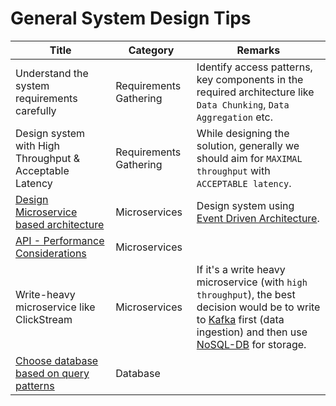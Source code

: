 # General System Design Tips

| Title                                                                        | Category               | Remarks                                                                                                                                                                                                                                                    |
|------------------------------------------------------------------------------|------------------------|------------------------------------------------------------------------------------------------------------------------------------------------------------------------------------------------------------------------------------------------------------|
| Understand the system requirements carefully                                 | Requirements Gathering | Identify access patterns, key components in the required architecture like `Data Chunking`, `Data Aggregation` etc.                                                                                                                                        |
| Design system with High Throughput & Acceptable Latency                      | Requirements Gathering | While designing the solution, generally we should aim for `MAXIMAL throughput` with `ACCEPTABLE latency`.                                                                                                                                                  |
| [Design Microservice based architecture](5_MicroServicesSOA/Readme.md)       | Microservices          | Design system using [Event Driven Architecture](4_MessageBrokersEDA/EventDrivenArchitecture/Readme.md).                                                                                                                                                    |
| [API - Performance Considerations](8_APIProtocols/APIPerformanceTuning.md) | Microservices          |                                                                                                                                                                                                                                                            |
| Write-heavy microservice like ClickStream                                    | Microservices          | If it's a write heavy microservice (with `high throughput`), the best decision would be to write to [Kafka](4_MessageBrokersEDA/Kafka/Readme.md) first (data ingestion) and then use [NoSQL-DB](3_DatabaseServices/NoSQL-Databases/Readme.md) for storage. |
| [Choose database based on query patterns](3_DatabaseServices/Readme.md)      | Database               |                                                                                                                                                                                                                                                            |